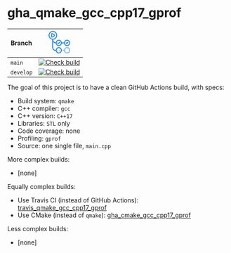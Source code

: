 # gha_qmake_gcc_cpp17_gprof

Branch   |[![GitHub Actions logo](pics/GitHubActions.png)](https://github.com/richelbilderbeek/gha_qmake_gcc_cpp17_gprof/actions)
---------|-------------------------------------------------------------------------------------------------------------------------------------------------------------------------------------------------------------------------------------------
`main  ` |[![Check build](https://github.com/richelbilderbeek/gha_qmake_gcc_cpp17_gprof/actions/workflows/check_build.yml/badge.svg?branch=main)](https://github.com/richelbilderbeek/gha_qmake_gcc_cpp17_gprof/actions/workflows/check_build.yml)
`develop`|[![Check build](https://github.com/richelbilderbeek/gha_qmake_gcc_cpp17_gprof/actions/workflows/check_build.yml/badge.svg?branch=develop)](https://github.com/richelbilderbeek/gha_qmake_gcc_cpp17_gprof/actions/workflows/check_build.yml)

The goal of this project is to have a clean GitHub Actions build, with specs:
 * Build system: `qmake`
 * C++ compiler: `gcc`
 * C++ version: `C++17`
 * Libraries: `STL` only
 * Code coverage: none
 * Profiling: `gprof`
 * Source: one single file, `main.cpp`

More complex builds:
 * [none]

Equally complex builds:

 * Use Travis CI (instead of GitHub Actions): [travis_qmake_gcc_cpp17_gprof](https://github.com/richelbilderbeek/travis_qmake_gcc_cpp17_gprof)
 * Use CMake (instead of `qmake`): [gha_cmake_gcc_cpp17_gprof](https://github.com/richelbilderbeek/gha_cmake_gcc_cpp17_gprof)

Less complex builds:
 * [none]
 